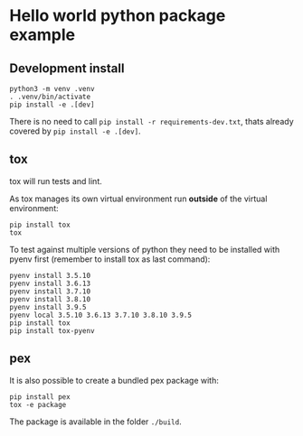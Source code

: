 # Hello world python package example

## Development install

```shell
python3 -m venv .venv
. .venv/bin/activate
pip install -e .[dev]
```

There is no need to call `pip install -r requirements-dev.txt`, thats already covered by `pip install -e .[dev]`.


## tox

tox will run tests and lint.

As tox manages its own virtual environment run **outside** of the virtual environment:

```shell
pip install tox
tox
```

To test against multiple versions of python they need to be installed with pyenv first (remember to install tox as last command):

```shell
pyenv install 3.5.10
pyenv install 3.6.13
pyenv install 3.7.10
pyenv install 3.8.10
pyenv install 3.9.5
pyenv local 3.5.10 3.6.13 3.7.10 3.8.10 3.9.5
pip install tox
pip install tox-pyenv
```

## pex

It is also possible to create a bundled pex package with:

```shell
pip install pex
tox -e package
```

The package is available in the folder `./build`.